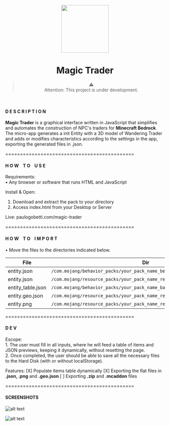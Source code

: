 <p align="center">
<img width="150" src="https://raw.githubusercontent.com/paulogobetti/mc-bedrock-custom-trader-generator/main/img/minecraft-logo.png"></p>
<h1 align="center">Magic Trader</h1>

><div align="center">⚠️
><div align="center">Attention: This project is under development.
<br>
<h4>D E S C R I P T I O N</h4>

**Magic Trader** is a graphical interface written in JavaScript that simplifies and automates the construction of NPC's traders for **Minecraft Bedrock**.
The micro-app generates a init Entity with a 3D model of Wandering Trader and adds or modifies characteristics according to the settings in the app, exporting the generated files in .json.

============================================
<h4>H O W&nbsp&nbsp&nbsp&nbspT O&nbsp&nbsp&nbsp&nbspU S E</h4>
Requirements:<br>
• Any browser or software that runs HTML and JavaScript

Install & Open:
1. Download and extract the pack to your directory
2. Access index.html from your Desktop or Server

Live:
paulogobetti.com/magic-trader

============================================
<h4>H O W&nbsp&nbsp&nbsp&nbspT O&nbsp&nbsp&nbsp&nbspI M P O R T</h4>
• Move the files to the directories indicated below.

|   File             |Dir                          
|---------------------------|-------------------------------
|entity.json|`/com.mojang/behavior_packs/your_pack_name_behavior/entities/`|
|entity.json|`/com.mojang/resource_packs/your_pack_name_resources/entity/`|
|entity_table.json|`/com.mojang/behavior_packs/your_pack_name_bahavior/trading/economy_trades`|
|entity.geo.json|`/com.mojang/resource_packs/your_pack_name_resource/models/entity`|
|entity.png|`/com.mojang/resource_packs/your_pack_name_resource/textures/entity`|

============================================

<h4>D E V</h4>
Escope:<br>
1. The user must fill in all inputs, where he will feed a table of items and JSON previews, keeping it dynamically, without resetting the page.<br>
2. Once completed, the user should be able to save all the necessary files to the Hard Disk (with or without localStorage).

Features:
[X] Populate items table dynamically
[X] Exporting the flat files in **.json, .png** and **.geo.json**
[ ] Exporting **.zip** and **.mcaddon** files

============================================

<h4>SCREENSHOTS</h4>

![alt text](https://paulogobetti.com/media/minecraft-magic-trader-screenshot-01.png)

![alt text](https://paulogobetti.com/media/minecraft-magic-trader-screenshot-02.png)
